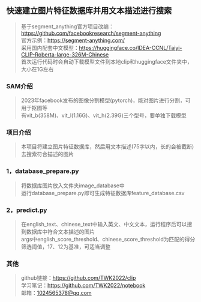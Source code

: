 ## 快速建立图片特征数据库并用文本描述进行搜索
>基于segment_anything官方项目改编：https://github.com/facebookresearch/segment-anything  
>官方示例：https://segment-anything.com/  
>采用国内配套中文模型：https://huggingface.co/IDEA-CCNL/Taiyi-CLIP-Roberta-large-326M-Chinese  
>首次运行代码时会自动下载模型文件到本地clip和huggingface文件夹中，大小在1G左右  
### SAM介绍
>2023年facebook发布的图像分割模型(pytorch)，能对图片进行分割，可用于抠图等  
>有vit_b(358M)、vit_l(1.16G)、vit_h(2.39G)三个型号，要单独下载模型  
### 项目介绍
>本项目将建立图片特征数据库，然后用文本描述(75字以内，长的会被截断)去搜索符合描述的图片  
### 1，database_prepare.py
>将数据库图片放入文件夹image_database中  
>运行database_prepare.py即可生成特征数据库feature_database.csv  
### 2，predict.py
>在english_text、chinese_text中输入英文、中文文本，运行程序后可以搜到数据库中符合文本描述的图片  
>args中english_score_threshold、chinese_score_threshold为匹配的得分筛选阈值，17、12为基准，可适当调整  
### 其他
>github链接：https://github.com/TWK2022/clip  
>学习笔记：https://github.com/TWK2022/notebook  
>邮箱：1024565378@qq.com  
